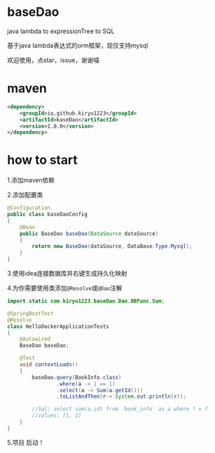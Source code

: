 # baseDao
java lambda to expressionTree to SQL

基于java lambda表达式的orm框架，现仅支持mysql

欢迎使用，点star，issue，谢谢喵

# maven
```xml
<dependency>
    <groupId>io.github.kiryu1223</groupId>
    <artifactId>baseDao</artifactId>
    <version>1.0.0</version>
</dependency>
```
# how to start
1.添加maven依赖

2.添加配置类
```java
@Configuration
public class baseDaoConfig
{
    @Bean
    public BaseDao baseDao(DataSource dataSource)
    {
        return new BaseDao(dataSource, DataBase.Type.Mysql);
    }
}
```

3.使用idea连接数据库并右键生成持久化映射

4.为你需要使用类添加`@Resolve`或`@Dao`注解
```java
import static com.kiryu1223.baseDao.Dao.DBFunc.Sum;

@SpringBootTest
@Resolve
class HelloDockerApplicationTests
{
    @Autowired
    BaseDao baseDao;

    @Test
    void contextLoads()
    {
        baseDao.query(BookInfo.class)
                .where(a -> 1 == 1)
                .select(a -> Sum(a.getId()))
                .toListAndThen(r-> System.out.println(r));

        //Sql: select sum(a.id) from `book_info` as a where ? = ? 
        //values: [1, 1]
    }
}
```

5.项目 启动！
